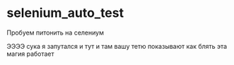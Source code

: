 # selenium_auto_test
Пробуем питонить на селениум 


ЭЭЭЭ сука я запутался и тут и там вашу тетю показывают как блять эта магия работает 
